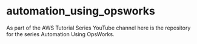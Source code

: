 automation_using_opsworks
=========================

As part of the AWS Tutorial Series YouTube channel here is the repository for the series Automation Using OpsWorks.
